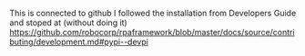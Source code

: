 This is connected to github
I followed the installation from Developers Guide and stoped at (without doing it)
https://github.com/robocorp/rpaframework/blob/master/docs/source/contributing/development.md#pypi--devpi